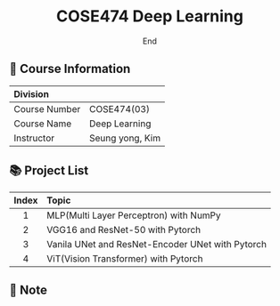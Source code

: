# <div align="center"> COSE474 Deep Learning </div>

<div align="center"> End </div>

## 🤗 Course Information
|Division||
|:-|:-|
|Course Number|COSE474(03)|
|Course Name|Deep Learning|
|Instructor|Seung yong, Kim|

## 📚 Project List
|Index|Topic|
|:-:|:-|
|1    |MLP(Multi Layer Perceptron) with NumPy|
|2    |VGG16 and ResNet-50 with Pytorch|
|3    |Vanila UNet and ResNet-Encoder UNet with Pytorch|
|4    |ViT(Vision Transformer) with Pytorch|

## 🔔 Note

